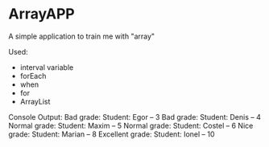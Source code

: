 # ArrayAPP

A simple application to train me with "array"

Used:
- interval variable
- forEach
- when
- for
- ArrayList

Console Output:
Bad grade: Student: Egor – 3
Bad grade: Student: Denis – 4
Normal grade: Student: Maxim – 5
Normal grade: Student: Costel – 6
Nice grade: Student: Marian – 8
Excellent grade: Student: Ionel – 10
